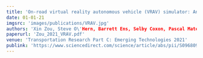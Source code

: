 ```yaml
---
title: 'On-road virtual reality autonomous vehicle (VRAV) simulator: An empirical study on user experience'
date: 01-01-21
imgsrc: 'images/publications/VRAV.jpg'
authors: 'Xin Zou, Steve O\'Hern, Barrett Ens, Selby Coxon, Pascal Mater, Raymond Chow, Michael Neylan, Hai L Vu'
paperurl: 'Zou_2021_VRAV.pdf'
venue: 'Transportation Research Part C: Emerging Technologies 2021'
publink: 'https://www.sciencedirect.com/science/article/abs/pii/S0968090X2100111X'
---
```

